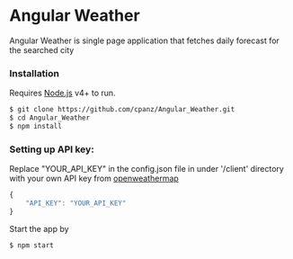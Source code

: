 # Angular Weather

Angular Weather is single page application that fetches daily forecast for the searched city


### Installation

Requires [Node.js](https://nodejs.org/) v4+ to run.

```sh
$ git clone https://github.com/cpanz/Angular_Weather.git
$ cd Angular_Weather
$ npm install
```

### Setting up API key:

Replace "YOUR_API_KEY" in the config.json file in under '/client' directory with your own API key from [openweathermap](openweathermap.org)
```javascript
{
	"API_KEY": "YOUR_API_KEY"
}
```

Start the app by
```sh
$ npm start
```